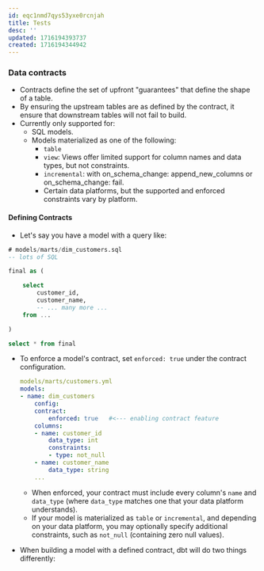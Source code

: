 ```yaml
---
id: eqc1nmd7qys53yxe0rcnjah
title: Tests
desc: ''
updated: 1716194393737
created: 1716194344942
---
```


### Data contracts

- Contracts define the set of upfront "guarantees" that define the shape of a table.
- By ensuring the upstream tables are as defined by the contract, it ensure that downstream tables will not fail to build.
- Currently only supported for:
  - SQL models.
  - Models materialized as one of the following:
    - `table` 
    - `view`: Views offer limited support for column names and data types, but not constraints.
    - `incremental`: with on_schema_change: append_new_columns or on_schema_change: fail.
    - Certain data platforms, but the supported and enforced constraints vary by platform.

#### Defining Contracts
- Let's say you have a model with a query like:
``` sql
# models/marts/dim_customers.sql
-- lots of SQL

final as (

    select
        customer_id,
        customer_name,
        -- ... many more ...
    from ...

)

select * from final
```
- To enforce a model's contract, set `enforced: true` under the contract configuration.

    ``` yaml
    models/marts/customers.yml
    models:
    - name: dim_customers
        config:
        contract:
            enforced: true   #<--- enabling contract feature
        columns:
        - name: customer_id
            data_type: int
            constraints:
            - type: not_null
        - name: customer_name
            data_type: string
        ...
    ```
    - When enforced, your contract must include every column's `name` and `data_type` (where `data_type` matches one that your data platform understands).
    - If your model is materialized as `table` or `incremental`, and depending on your data platform, you may optionally specify additional constraints, such as `not_null` (containing zero null values).

- When building a model with a defined contract, dbt will do two things differently: